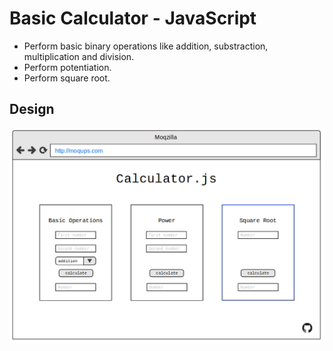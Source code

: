# Basic Calculator - JavaScript

- Perform basic binary operations like addition, substraction, multiplication and division.
- Perform potentiation.
- Perform square root.

## Design

![alt text](images/mockup.png)
